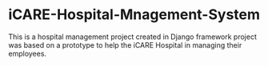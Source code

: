 # iCARE-Hospital-Mnagement-System
This is a hospital management project created in Django framework project was based on a prototype to help the iCARE Hospital in managing their employees.
